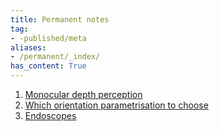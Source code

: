 ```yaml
---
title: Permanent notes
tag:
- -published/meta
aliases:
- /permanent/_index/
has_content: True
---
```


1. [Monocular depth perception](permanent/10-monocular-depth-perception.md)
2. [Which orientation parametrisation to choose](rotations/20.4-which-orientation-parametrisation.md)
3. [Endoscopes](permanent/30-endoscopes-index.md)